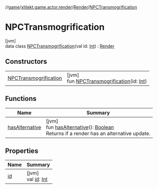 //[game](../../../../index.md)/[xlitekt.game.actor.render](../../index.md)/[Render](../index.md)/[NPCTransmogrification](index.md)

# NPCTransmogrification

[jvm]\
data class [NPCTransmogrification](index.md)(val id: [Int](https://kotlinlang.org/api/latest/jvm/stdlib/kotlin/-int/index.html)) : [Render](../index.md)

## Constructors

| | |
|---|---|
| [NPCTransmogrification](-n-p-c-transmogrification.md) | [jvm]<br>fun [NPCTransmogrification](-n-p-c-transmogrification.md)(id: [Int](https://kotlinlang.org/api/latest/jvm/stdlib/kotlin/-int/index.html)) |

## Functions

| Name | Summary |
|---|---|
| [hasAlternative](../has-alternative.md) | [jvm]<br>fun [hasAlternative](../has-alternative.md)(): [Boolean](https://kotlinlang.org/api/latest/jvm/stdlib/kotlin/-boolean/index.html)<br>Returns if a render has an alternative update. |

## Properties

| Name | Summary |
|---|---|
| [id](id.md) | [jvm]<br>val [id](id.md): [Int](https://kotlinlang.org/api/latest/jvm/stdlib/kotlin/-int/index.html) |
